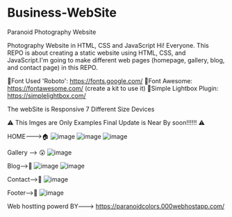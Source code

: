 # Business-WebSite
Paranoid Photography Website

Photography Website in HTML, CSS and JavaScript
Hi! Everyone. This REPO is about creating a static website using HTML, CSS, and JavaScript.I'm going to make different web pages (homepage, gallery, blog, and contact page) in this REPO.

💠Font Used 'Roboto': https://fonts.google.com/
💠Font Awesome: https://fontawesome.com/ (create a kit to use it)
💠Simple Lightbox Plugin: https://simplelightbox.com/

The webSite is Responsive 7 Different Size Devices

⚠️   This Imges are Only Examples Final Update is Near By soon!!!!!!  ⚠️

HOME--->🏠
![image](https://github.com/PrabhaWijera/Business-WebSite/assets/106425954/bdfc11ff-4cff-431a-8f44-b02df1ec1ebc)
![image](https://github.com/PrabhaWijera/Business-WebSite/assets/106425954/a4655524-fc8a-45a6-bc4e-1e778f7424e8)
![image](https://github.com/PrabhaWijera/Business-WebSite/assets/106425954/18a7b0e4-5b4d-46c4-996f-028a61033f3e)


Gallery --> 😲
![image](https://github.com/PrabhaWijera/Business-WebSite/assets/106425954/eced1ffb-d896-4538-881d-447f2f3e14e3)

Blog-->🌸
![image](https://github.com/PrabhaWijera/Business-WebSite/assets/106425954/51c6cbe5-1c87-497b-92e3-897c4013f667)
![image](https://github.com/PrabhaWijera/Business-WebSite/assets/106425954/a56aea04-da40-428f-a6c3-0c116917d116)

Contact-->📲
![image](https://github.com/PrabhaWijera/Business-WebSite/assets/106425954/d08565ed-bd32-460a-abb0-29d56108e721)


Footer-->👣
![image](https://github.com/PrabhaWijera/Business-WebSite/assets/106425954/b4537fcd-26e6-4225-b13f-74b43750767c)

Web hostting powerd BY--->
https://paranoidcolors.000webhostapp.com/
